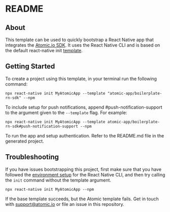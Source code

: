 # README

## About

This template can be used to quickly bootstrap a React Native app that integrates the [Atomic.io SDK](https://documentation.atomic.io/sdks/react-native). 
It uses the React Native CLI and is based on the default react-native init [template](https://github.com/facebook/react-native/tree/main/template). 

## Getting Started

To create a project using this template, in your terminal run the following command:

```
npx react-native init MyAtomicApp --template "atomic-app/boilerplate-rn-sdk" --npm
```

To include setup for push notifications, append #push-notification-support to the argument given to the `--template` flag. For example:

```
npx react-native init MyAtomicApp --template atomic-app/boilerplate-rn-sdk#push-notification-support --npm
```

To run the app and setup authentication. Refer to the README.md file in the generated project. 

## Troubleshooting

If you have issues bootstrapping this project, first make sure that you have followed the [environment setup](https://reactnative.dev/docs/environment-setup) for the React Native CLI, and then try calling the `init` command without the template argument. 

```
npx react-native init MyAtomicApp --npm
```

If the base template succeeds, but the Atomic template fails. Get in touch with [support@atomic.io](mailto:support@atomic.io) or file an issue in this repository. 
